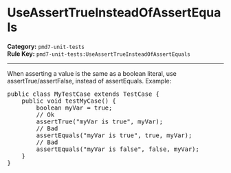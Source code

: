 # UseAssertTrueInsteadOfAssertEquals
**Category:** `pmd7-unit-tests`<br/>
**Rule Key:** `pmd7-unit-tests:UseAssertTrueInsteadOfAssertEquals`<br/>


-----

When asserting a value is the same as a boolean literal, use assertTrue/assertFalse, instead of assertEquals. Example:
<pre>
public class MyTestCase extends TestCase {
	public void testMyCase() {
		boolean myVar = true;
		// Ok
		assertTrue("myVar is true", myVar);
		// Bad
		assertEquals("myVar is true", true, myVar);
		// Bad
		assertEquals("myVar is false", false, myVar);
	}
}
</pre>
